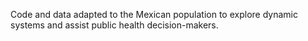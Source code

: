 Code and data adapted to the Mexican population to explore dynamic systems and assist public health decision-makers.

